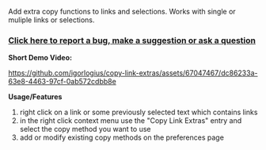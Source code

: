 Add extra copy functions to links and selections. Works with single or muliple links or selections.

### [Click here to report a bug, make a suggestion or ask a question](https://github.com/igorlogius/igorlogius/issues/new/choose)

<b>Short Demo Video:</b>

https://github.com/igorlogius/copy-link-extras/assets/67047467/dc86233a-63e8-4463-97cf-0ab572cdbb8e

<b>Usage/Features</b>
<ol>
  <li>right click on a link or some previously selected text which contains links</li>
  <li>in the right click context menu use the "Copy Link Extras" entry and select the copy method you want to use</li>
  <li>add or modify existing copy methods on the preferences page</li>
</ol>
